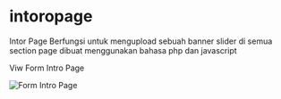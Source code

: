# intoropage
Intor Page Berfungsi untuk mengupload sebuah banner slider di semua section page dibuat menggunakan bahasa php dan javascript

Viw Form Intro Page

![Form Intro Page](https://user-images.githubusercontent.com/35595156/151107520-61f5a949-b95c-4221-9fa3-266cfee14dfb.PNG)

